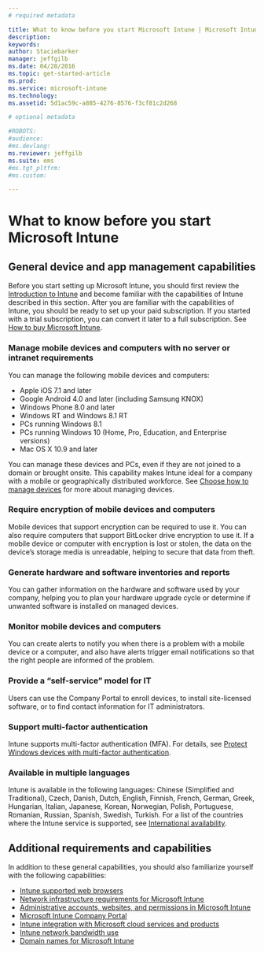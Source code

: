 ```yaml
---
# required metadata

title: What to know before you start Microsoft Intune | Microsoft Intune
description:
keywords:
author: Staciebarker
manager: jeffgilb
ms.date: 04/28/2016
ms.topic: get-started-article
ms.prod:
ms.service: microsoft-intune
ms.technology:
ms.assetid: 5d1ac59c-a885-4276-8576-f3cf81c2d268

# optional metadata

#ROBOTS:
#audience:
#ms.devlang:
ms.reviewer: jeffgilb
ms.suite: ems
#ms.tgt_pltfrm:
#ms.custom:

---
```


# What to know before you start Microsoft Intune

## General device and app management capabilities
Before you start setting up Microsoft Intune, you should first review the [Introduction to Intune](/intune/understand-explore/introduction-to-microsoft-intune) and become familiar with the capabilities of Intune described in this section. After you are familiar with the capabilities of Intune, you should be ready to set up your paid subscription. If you started with a trial subscription, you can convert it later to a full subscription. See [How to buy Microsoft Intune](http://www.microsoft.com/en-us/server-cloud/products/microsoft-intune/Purchasing.aspx).

### Manage mobile devices and computers with no server or intranet requirements
You can manage the following mobile devices and computers:

-	Apple iOS 7.1 and later
-	Google Android 4.0 and later (including Samsung KNOX)
-	Windows Phone 8.0 and later
-	Windows RT and Windows 8.1 RT
-	PCs running Windows 8.1
-	PCs running Windows 10 (Home, Pro, Education, and Enterprise versions)
-	Mac OS X 10.9 and later

You can manage these devices and PCs, even if they are not joined to a domain or brought onsite. This capability makes Intune ideal for a company with a mobile or geographically distributed workforce. See [Choose how to manage devices](/Intune/Deploy-use/choose-how-to-manage-devices) for more about managing devices.

### Require encryption of mobile devices and computers
Mobile devices that support encryption can be required to use it. You can also require computers that support BitLocker drive encryption to use it. If a mobile device or computer with encryption is lost or stolen, the data on the device’s storage media is unreadable, helping to secure that data from theft.

### Generate hardware and software inventories and reports
You can gather information on the hardware and software used by your company, helping you to plan your hardware upgrade cycle or determine if unwanted software is installed on managed devices.

### Monitor mobile devices and computers
You can create alerts to notify you when there is a problem with a mobile device or a computer, and also have alerts trigger email notifications so that the right people are informed of the problem.

### Provide a “self-service” model for IT
Users can use the Company Portal to enroll devices, to install site-licensed software, or to find contact information for IT administrators.

### Support multi-factor authentication
Intune supports multi-factor authentication (MFA). For details, see [Protect Windows devices with multi-factor authentication](/intune/deploy-use/protect-windows-devices-with-multi-factor-authentication).

### Available in multiple languages
Intune is available in the following languages: Chinese (Simplified and Traditional), Czech, Danish, Dutch, English, Finnish, French, German, Greek, Hungarian, Italian, Japanese, Korean, Norwegian, Polish, Portuguese, Romanian, Russian, Spanish, Swedish, Turkish. For a list of the countries where the Intune service is supported, see [International availability](https://products.office.com/en-us/business/international-availability).

## Additional requirements and capabilities   
In addition to these general capabilities, you should also familiarize yourself with the following capabilities:

- [Intune supported web browsers](supported-web-browsers.md)</br>
- [Network infrastructure requirements for Microsoft Intune](network-infrastructure-requirements-for-microsoft-intune.md)</br>
- [Administrative accounts, websites, and permissions in Microsoft Intune](administrative-accounts-websites-perms.md)</br>
- [Microsoft Intune Company Portal](microsoft-intune-company-portal.md)</br>
- [Intune integration with Microsoft cloud services and products](integration-with-cloud-services.md)</br>
- [Intune network bandwidth use](network-bandwidth-use.md)</br>
- [Domain names for Microsoft Intune](domain-names-for-microsoft-intune.md)
